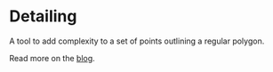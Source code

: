 # Detailing

A tool to add complexity to a set of points outlining a regular polygon.

Read more on the [blog](https://michaelmbradley.github.io/Detailing/).
